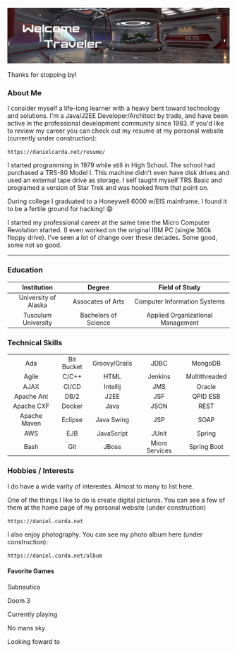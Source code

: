 ![Welcome](images/TopMainBanner.png)  

Thanks for stopping by!

### About Me

I consider myself a life-long learner with a heavy bent toward technology and solutions.  I'm a Java/J2EE Developer/Architect by trade, and have been active in the professional development community since 1983.  If you'd like to review my career you can check out my resume at my personal website (currently under construction):

    https://danielcarda.net/resume/
    
I started programming in 1979 while still in High School.  The school had purchased a TRS-80 Model I.  This machine didn't even have disk drives and used an external tape drive as storage.  I self taught myself TRS Basic and programed a version of Star Trek and was hooked from that point on.

During college I graduated to a Honeywell 6000 w/EIS mainframe.  I found it to be a fertile ground for hacking!  😄

I started my professional career at the same time the Micro Computer Revolution started.  (I even worked on the original IBM PC (single 360k floppy drive).  I've seen a lot of change over these decades.  Some good, some not so good.

----

### Education
<div align="center">

| Institution          | Degree               | Field of Study                    |
|:--------------------:|:--------------------:|:---------------------------------:|
| University of Alaska | Assocates of Arts    | Computer Information Systems      | 
| Tusculum University  | Bachelors of Science | Applied Organizational Management |

</div>

### Technical Skills
<div align="center">

|              |            |                                |               |            |
|:------------:|:----------:|:------------------------------:|:-------------:|:----------:|
| Ada          | Bit Bucket | Groovy/Grails | JDBC           | MongoDB       | Spring MVC |
| Agile        | C/C++      | HTML          | Jenkins        | Multithreaded | SCRUM      |
| AJAX         | CI/CD      | Intellij      | JMS            | Oracle        | SQL        |
| Apache Ant   | DB/2       | J2EE          | JSF            | QPID ESB      | WebLogic   |
| Apache CXF   | Docker     | Java          | JSON           | REST          | WebSphere  |
| Apache Maven | Eclipse    | Java Swing    | JSP            | SOAP          | Wildfly    |
| AWS          | EJB        | JavaScript    | JUnit          | Spring        | XML        |
| Bash         | Git        | JBoss         | Micro Services | Spring Boot   |            |
</div>


### Hobbies / Interests

I do have a wide varity of interestes.  Almost to many to list here.  

One of the things I like to do is create digital pictures.  You can see a few of them at the home page of my personal website  (under construction)

    https://daniel.carda.net

I also enjoy photography.  You can see my photo album here (under construction):

    https://daniel.carda.net/album


#### Favorite Games

Subnautica

Doom 3

Currently playing

No mans sky

Looking foward to

<!--
**dcarda/dcarda** is a ✨ _special_ ✨ repository because its `README.md` (this file) appears on your GitHub profile.

Here are some ideas to get you started:

- 🔭 I’m currently working on ...
- 🌱 I’m currently learning ...
- 👯 I’m looking to collaborate on ...
- 🤔 I’m looking for help with ...
- 💬 Ask me about ...
- 📫 How to reach me: ...
- 😄 Pronouns: ...
- ⚡ Fun fact: ...
-->
